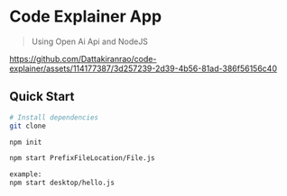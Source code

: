 # Code Explainer App

> Using Open Ai Api and NodeJS

https://github.com/Dattakiranrao/code-explainer/assets/114177387/3d257239-2d39-4b56-81ad-386f56156c40

## Quick Start

``` bash
# Install dependencies
git clone 

npm init

npm start PrefixFileLocation/File.js

example:
npm start desktop/hello.js
```

